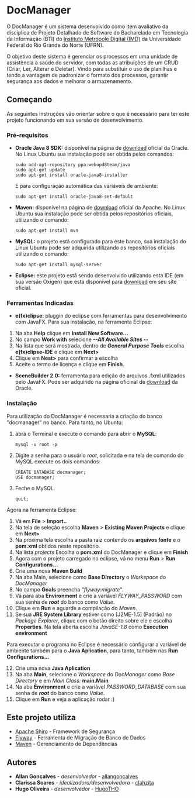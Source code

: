 # DocManager
O DocManager é um sistema desenvolvido como item avaliativo da disciplica de Projeto Detalhado de Software do Bacharelado em Tecnologia da Informação (BTI) do [Instituto Metrópole Digital (IMD)](https://portal.imd.ufrn.br/) da Universidade Federal do Rio Grande do Norte (UFRN).

O objetivo deste sistema é gerenciar os processos em uma unidade de assistência à saúde do servidor, com todas as atribuições de um CRUD (Criar, Ler, Alterar e Deletar). Vindo para substituir o uso de planilhas e tendo a vantagem de padronizar o formato dos processos, garantir segurança aos dados e melhorar o armazenamento.


## Começando
As seguintes instruções vão orientar sobre o que é necessário para ter este projeto funcionando em sua versão de desenvolvimento.


### Pré-requisitos

* **Oracle Java 8 SDK:** disponível na página de [download](http://www.oracle.com/technetwork/pt/java/javase/downloads/index.html) oficial da Oracle.
No Linux Ubuntu sua instalação pode ser obtida pelos comandos:
	```
	sudo add-apt-repository ppa:webupd8team/java
	sudo apt-get update
	sudo apt-get install oracle-java8-installer
	```
	E para configuração automática das variáveis de ambiente:
	```
	sudo apt-get install oracle-java8-set-default
	```
* **Maven:** disponível na página de [download](http://maven.apache.org/download.cgi) oficial da Apache.
No Linux Ubuntu sua instalação pode ser obtida pelos repositórios oficiais, utilizando o comando:
	```
	sudo apt-get install mvn
	```
* **MySQL:** o projeto está configurado para este banco, sua instalação do Linux Ubuntu pode ser adquirida utilizando os repositórios oficiais utilizando o comando:
	```
	sudo apt-get install mysql-server
	```
* **Eclipse:** este projeto está sendo desenvolvido utilizando esta IDE (em sua versão Oxigen) que está disponível para [download](https://www.eclipse.org/downloads/)  em seu site oficial.

### Ferramentas Indicadas
* **e(fx)clipse:** pluggin do eclipse com ferramentas para desenvolvimento com JavaFX.
	Para sua instalação, na ferramenta Eclipse: 
1. Na aba **Help** clique em **Install New Software...**
2. No campo **Work with** selecione ***--All Available Sites --***
3. Na lista que será mostrada, dentro de ***General Purpose Tools*** escolha **e(fx)clipse-IDE** e clique em **Next>**
4. Clique em **Nest>** para confirmar a escolha
5. Aceite o termo de licença e clique em **Finish**.
	
* **SceneBuilder 2.0:** ferramenta para edição de arquivos .fxml utilizados pelo JavaFX.
	Pode ser adquirido na página oficinal de [download](www.oracle.com/technetwork/java/javafxscenebuilder-1x-archive-2199384.html) da Oracle.

### Instalação
Para utilização do DocManager é necessaria a criação do banco "docmanager" no banco. Para tanto, no Ubuntu:
1. abra o Terminal e execute o comando para abrir o **MySQL**:
	```
	mysql -u root -p
	```
2. Digite a senha para o usuário *root*, solicitada e na tela de comando do MySQL execute os dois comandos:

	```
	CREATE DATABASE docmanager;
	USE docmanager;
	```
3. Feche o MySQL.
	```
	quit;
	```

Agora na ferramenta Eclipse:
1. Vá em **File** > **Import..**
2. Na tela de seleção escolha **Maven** > **Existing Maven Projects** e clique em **Next>**
3. Na próxima tela escolha a pasta raiz contendo os **arquivos fonte** e o **pom.xml** obtidos neste repositório.
4. Na lista *projects* Escolha o **pom.xml** do DocManager e clique em **Finish**
5. Agora com o projeto carregado no eclipse, vá no menu **Run** > **Run Configurations...**
6. Crie uma nova **Maven Build**
7. Na aba Main, selecione como **Base Directory** o *Workspace* do *DocManager* 
8. No campo **Goals** preencha *"flyway:migrate"*. 
9. Vá para aba **Environment** e crie a variável *FLYWAY_PASSWORD* com sua senha de ***root*** do banco como *Value*.
10. Clique em **Run** e aguarde a compilação do *Maven*.
11. Se sua **JRE System Library** estiver como [J2ME-1.5] (Padrão) no *Package Explorer*, clique com o botão direito sobre ele e escolha **Properties**. Na tela aberta escolha *JavaSE-1.8* como **Execution environment**

Para executar o programa no Eclipse é necessário configurar a variável de ambiente também para o **Java Aplication**, para tanto, também nas **Run Configurations...**

12.  Crie uma nova **Java Aplication**
13. Na aba **Main**, selecione o *Workspace* do *DocManager* como *Base Directory* e em *Main Class:* **main.Main**
14. Na aba **Environment** e crie a variável *PASSWORD_DATABASE* com sua senha de ***root*** do banco como *Value*.
15. Clique em **Run** e veja a aplicação rodar :)

## Este projeto utiliza

* [Apache Shiro](https://shiro.apache.org/) - Framework de Segurança
* [Flyway](https://flywaydb.org/) - Ferramenta de Migração de Banco de Dados
* [Maven](https://maven.apache.org/) - Gerenciamento de Dependências

## Autores

* **Allan Gonçalves** - *desenvolvedor* - [allangoncalves](https://github.com/allangoncalves)
* **Clarissa Soares** - *idealizadora/desenvolvedora* - [clahzita](https://github.com/clahzita)
* **Hugo Oliveira** - *desenvolvedor* - [HugoTHO](https://github.com/HugoTHO)
